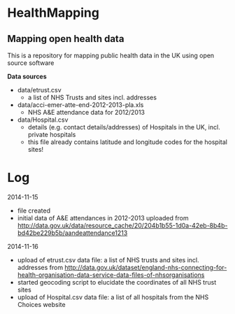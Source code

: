HealthMapping
=============

Mapping open health data
------------------------

This is a repository for mapping public health data in the UK using open source software

**Data sources**
- data/etrust.csv
  + a list of NHS Trusts and sites incl. addresses
- data/acci-emer-atte-end-2012-2013-pla.xls
  + NHS A&E attendance data for 2012/2013
- data/Hospital.csv
  + details (e.g. contact details/addresses) of Hospitals in the UK, incl. private hospitals
  + this file already contains latitude and longitude codes for the hospital sites!

Log
===

2014-11-15
- file created
- initial data of A&E attendances in 2012-2013 uploaded from http://data.gov.uk/data/resource_cache/20/204b1b55-1d0a-42eb-8b4b-bd42be229b5b/aandeattendance1213

2014-11-16
- upload of etrust.csv data file: a list of NHS trusts and sites incl. addresses from http://data.gov.uk/dataset/england-nhs-connecting-for-health-organisation-data-service-data-files-of-nhsorganisations
- started geocoding script to elucidate the coordinates of all NHS trust sites
- upload of Hospital.csv data file: a list of all hospitals from the NHS Choices website